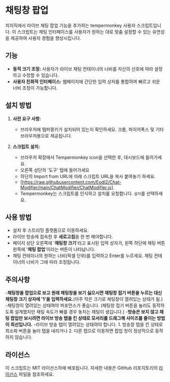 # 채팅창 팝업

치지직에서 라이브 채팅 팝업 기능을 추가하는 tempermonkey 사용자 스크립트입니다. 이 스크립트는 채팅 인터페이스를 사용자가 원하는 대로 맞춤 설정할 수 있는 유연성을 제공하여 사용자 경험을 향상시킵니다.

## 기능

- **동적 크기 조정:** 사용자가 라이브 채팅 컨테이너의 너비를 자신의 선호에 따라 설정하고 수정할 수 있습니다.
- **사용자 친화적 인터페이스:** 웹페이지에 간단한 입력 상자를 통합하여 빠르고 쉬운 너비 조정이 가능합니다.

## 설치 방법

1. **사전 요구 사항:**
   - 브라우저에 탬퍼몽키가 설치되어 있는지 확인하세요. 크롬, 파이어폭스 및 기타 브라우저용으로 제공됩니다.

2. **스크립트 설치:**
   - 브라우저 확장에서 Tempermonkey icon을 선택한 후, 대시보드에 들어가세요.
   - 오른쪽 상단의 '도구' 탭에 들어가세요
   - 하단의 Import from URL에 아래 스크립트 URL을 복사 붙여놓기 하세요.
   - [https://raw.githubusercontent.com/Eodl2/Chat-Modifier/main/ChatModifier/ChatModifier.js].
   - Tempermonkey는 스크립트를 인식하고 설치를 요청합니다. `설치`를 선택하세요.

## 사용 방법

- 설치 후 스트리밍 플랫폼으로 이동하세요.
- 라이브 방송에 접속한 후 **새로고침**을 한 번 해야합니다.
- 페이지 상단 오른쪽에 '**채팅창 크기**'라고 표시된 입력 상자가, 왼쪽 하단에 채팅 버튼 왼쪽에 '**채팅 팝업**'이라는 버튼이 나타납니다.
- 채팅 컨테이너의 원하는 너비(픽셀 단위)를 입력하고 Enter를 누르세요. 채팅 컨테이너의 너비가 그에 따라 조정됩니다.

## 주의사항
-**채팅창을 팝업으로 보고 원래 채팅창을 보기 싫으시면 채팅창 접기 버튼을 누르는 대신 채팅창 크기 상자에 '1'을 입력하세요.**(아주 작은 크기로 채팅창이 열려있는 상태가 됨.)
-채팅창이 열려있는 상태여야 퍼포먼스가 좋습니다. (채팅창 접기 버튼을 눌러도 동작하도록 설계했지만 채팅 속도가 빠를 경우 놓치는 채팅이 생깁니다.)
-**방송은 보지 않고 채팅 팝업만 보시려면 라이브 방송 탭을 킨 상태로 모서리를 드래그해 사이즈를 줄이는 방법이 최선입니다.**
-라이브 방송 탭이 열려있는 상태여야 합니다. 1. 방송창 탭을 킨 상태로 최소화 버튼을 눌러 탭을 내리거나 2. 다른 탭으로 이동하면 팝업 창이 정상적으로 동작하지 않습니다. 

## 라이선스

이 스크립트는 MIT 라이선스하에 배포됩니다. 자세한 내용은 GitHub 리포지토리의 [라이선스](<GitHub 리포지토리의 LICENSE 파일 링크>) 파일을 참조하세요.
